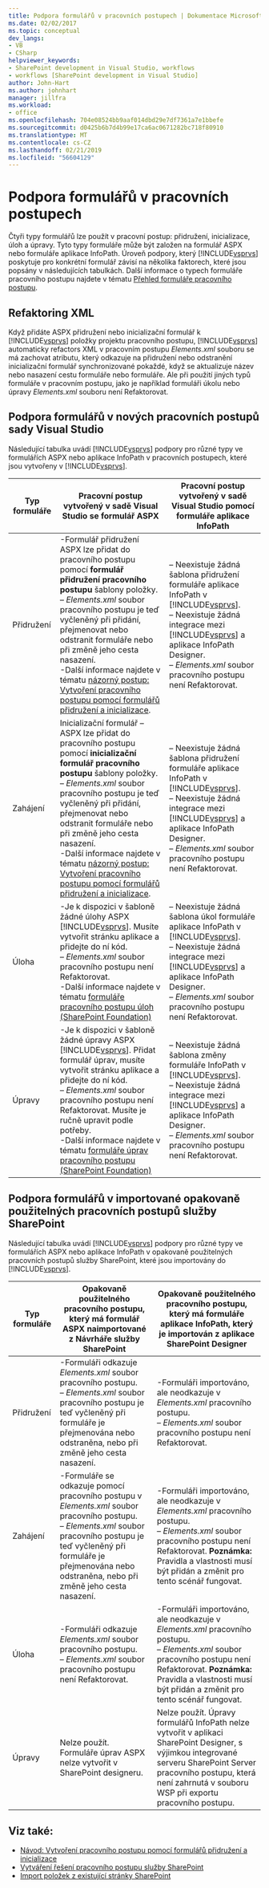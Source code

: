 ```yaml
---
title: Podpora formulářů v pracovních postupech | Dokumentace Microsoftu
ms.date: 02/02/2017
ms.topic: conceptual
dev_langs:
- VB
- CSharp
helpviewer_keywords:
- SharePoint development in Visual Studio, workflows
- workflows [SharePoint development in Visual Studio]
author: John-Hart
ms.author: johnhart
manager: jillfra
ms.workload:
- office
ms.openlocfilehash: 704e08524bb9aaf014dbd29e7df7361a7e1bbefe
ms.sourcegitcommit: d0425b6b7d4b99e17ca6ac0671282bc718f80910
ms.translationtype: MT
ms.contentlocale: cs-CZ
ms.lasthandoff: 02/21/2019
ms.locfileid: "56604129"
---
```

# <a name="form-support-in-workflows"></a>Podpora formulářů v pracovních postupech
  Čtyři typy formulářů lze použít v pracovní postup: přidružení, inicializace, úloh a úpravy. Tyto typy formuláře může být založen na formulář ASPX nebo formuláře aplikace InfoPath. Úroveň podpory, který [!INCLUDE[vsprvs](../sharepoint/includes/vsprvs-md.md)] poskytuje pro konkrétní formulář závisí na několika faktorech, které jsou popsány v následujících tabulkách. Další informace o typech formuláře pracovního postupu najdete v tématu [Přehled formuláře pracovního postupu](http://go.microsoft.com/fwlink/?LinkId=185228).

## <a name="xml-refactoring"></a>Refaktoring XML
 Když přidáte ASPX přidružení nebo inicializační formulář k [!INCLUDE[vsprvs](../sharepoint/includes/vsprvs-md.md)] položky projektu pracovního postupu, [!INCLUDE[vsprvs](../sharepoint/includes/vsprvs-md.md)] automaticky refactors XML v pracovním postupu *Elements.xml* souboru se má zachovat atributu, který odkazuje na přidružení nebo odstranění inicializační formulář synchronizované pokaždé, když se aktualizuje název nebo nasazení cestu formuláře nebo formuláře. Ale při použití jiných typů formuláře v pracovním postupu, jako je například formuláři úkolu nebo úpravy *Elements.xml* souboru není Refaktorovat.

## <a name="form-support-in-new-visual-studio-workflows"></a>Podpora formulářů v nových pracovních postupů sady Visual Studio
 Následující tabulka uvádí [!INCLUDE[vsprvs](../sharepoint/includes/vsprvs-md.md)] podpory pro různé typy ve formulářích ASPX nebo aplikace InfoPath v pracovních postupech, které jsou vytvořeny v [!INCLUDE[vsprvs](../sharepoint/includes/vsprvs-md.md)].

|Typ formuláře|Pracovní postup vytvořený v sadě Visual Studio se formulář ASPX|Pracovní postup vytvořený v sadě Visual Studio pomocí formuláře aplikace InfoPath|
|---------------|---------------------------------------------------------|-----------------------------------------------------------------|
|Přidružení|-Formulář přidružení ASPX lze přidat do pracovního postupu pomocí **formulář přidružení pracovního postupu** šablony položky.<br />– *Elements.xml* soubor pracovního postupu je teď vyčleněný při přidání, přejmenovat nebo odstranit formuláře nebo při změně jeho cesta nasazení.<br />-Další informace najdete v tématu [názorný postup: Vytvoření pracovního postupu pomocí formulářů přidružení a inicializace](../sharepoint/walkthrough-creating-a-workflow-with-association-and-initiation-forms.md).|– Neexistuje žádná šablona přidružení formuláře aplikace InfoPath v [!INCLUDE[vsprvs](../sharepoint/includes/vsprvs-md.md)].<br />– Neexistuje žádná integrace mezi [!INCLUDE[vsprvs](../sharepoint/includes/vsprvs-md.md)] a aplikace InfoPath Designer.<br />– *Elements.xml* soubor pracovního postupu není Refaktorovat.|
|Zahájení|Inicializační formulář – ASPX lze přidat do pracovního postupu pomocí **inicializační formulář pracovního postupu** šablony položky.<br />– *Elements.xml* soubor pracovního postupu je teď vyčleněný při přidání, přejmenovat nebo odstranit formuláře nebo při změně jeho cesta nasazení.<br />-Další informace najdete v tématu [názorný postup: Vytvoření pracovního postupu pomocí formulářů přidružení a inicializace](../sharepoint/walkthrough-creating-a-workflow-with-association-and-initiation-forms.md).|– Neexistuje žádná šablona přidružení formuláře aplikace InfoPath v [!INCLUDE[vsprvs](../sharepoint/includes/vsprvs-md.md)].<br />– Neexistuje žádná integrace mezi [!INCLUDE[vsprvs](../sharepoint/includes/vsprvs-md.md)] a aplikace InfoPath Designer.<br />– *Elements.xml* soubor pracovního postupu není Refaktorovat.|
|Úloha|-Je k dispozici v šabloně žádné úlohy ASPX [!INCLUDE[vsprvs](../sharepoint/includes/vsprvs-md.md)]. Musíte vytvořit stránku aplikace a přidejte do ní kód.<br />– *Elements.xml* soubor pracovního postupu není Refaktorovat.<br />-Další informace najdete v tématu [formuláře pracovního postupu úloh (SharePoint Foundation)](http://go.microsoft.com/fwlink/?LinkId=187674)|– Neexistuje žádná šablona úkol formuláře aplikace InfoPath v [!INCLUDE[vsprvs](../sharepoint/includes/vsprvs-md.md)].<br />– Neexistuje žádná integrace mezi [!INCLUDE[vsprvs](../sharepoint/includes/vsprvs-md.md)] a aplikace InfoPath Designer.<br />– *Elements.xml* soubor pracovního postupu není Refaktorovat.|
|Úpravy|-Je k dispozici v šabloně žádné úpravy ASPX [!INCLUDE[vsprvs](../sharepoint/includes/vsprvs-md.md)]. Přidat formulář úprav, musíte vytvořit stránku aplikace a přidejte do ní kód.<br />– *Elements.xml* soubor pracovního postupu není Refaktorovat. Musíte je ručně upravit podle potřeby.<br />-Další informace najdete v tématu [formuláře úprav pracovního postupu (SharePoint Foundation)](http://go.microsoft.com/fwlink/?LinkId=187675)|– Neexistuje žádná šablona změny formuláře InfoPath v [!INCLUDE[vsprvs](../sharepoint/includes/vsprvs-md.md)].<br />– Neexistuje žádná integrace mezi [!INCLUDE[vsprvs](../sharepoint/includes/vsprvs-md.md)] a aplikace InfoPath Designer.<br />– *Elements.xml* soubor pracovního postupu není Refaktorovat.|

## <a name="form-support-in-imported-sharepoint-reusable-workflows"></a>Podpora formulářů v importované opakovaně použitelných pracovních postupů služby SharePoint
 Následující tabulka uvádí [!INCLUDE[vsprvs](../sharepoint/includes/vsprvs-md.md)] podpory pro různé typy ve formulářích ASPX nebo aplikace InfoPath v opakovaně použitelných pracovních postupů služby SharePoint, které jsou importovány do [!INCLUDE[vsprvs](../sharepoint/includes/vsprvs-md.md)].

|Typ formuláře|Opakovaně použitelného pracovního postupu, který má formulář ASPX naimportované z Návrháře služby SharePoint|Opakovaně použitelného pracovního postupu, který má formuláře aplikace InfoPath, který je importován z aplikace SharePoint Designer|
|---------------|-------------------------------------------------------------------------------| - |
|Přidružení|-Formuláři odkazuje *Elements.xml* soubor pracovního postupu.<br />– *Elements.xml* soubor pracovního postupu je teď vyčleněný při formuláře je přejmenována nebo odstraněna, nebo při změně jeho cesta nasazení.|-Formuláři importováno, ale neodkazuje v *Elements.xml* pracovního postupu.<br />– *Elements.xml* soubor pracovního postupu není Refaktorovat.|
|Zahájení|-Formuláře se odkazuje pomocí pracovního postupu v *Elements.xml* soubor pracovního postupu.<br />– *Elements.xml* soubor pracovního postupu je teď vyčleněný při formuláře je přejmenována nebo odstraněna, nebo při změně jeho cesta nasazení.|-Formuláři importováno, ale neodkazuje v *Elements.xml* pracovního postupu.<br />– *Elements.xml* soubor pracovního postupu není Refaktorovat. **Poznámka:**  Pravidla a vlastnosti musí být přidán a změnit pro tento scénář fungovat.|
|Úloha|-Formuláři odkazuje *Elements.xml* soubor pracovního postupu.<br />– *Elements.xml* soubor pracovního postupu není Refaktorovat.|-Formuláři importováno, ale neodkazuje v *Elements.xml* pracovního postupu.<br />– *Elements.xml* soubor pracovního postupu není Refaktorovat. **Poznámka:**  Pravidla a vlastnosti musí být přidán a změnit pro tento scénář fungovat.|
|Úpravy|Nelze použít. Formuláře úprav ASPX nelze vytvořit v SharePoint designeru.|Nelze použít. Úpravy formulářů InfoPath nelze vytvořit v aplikaci SharePoint Designer, s výjimkou integrované serveru SharePoint Server pracovního postupu, která není zahrnutá v souboru WSP při exportu pracovního postupu.|

## <a name="see-also"></a>Viz také:
- [Návod: Vytvoření pracovního postupu pomocí formulářů přidružení a inicializace](../sharepoint/walkthrough-creating-a-workflow-with-association-and-initiation-forms.md)
- [Vytváření řešení pracovního postupu služby SharePoint](../sharepoint/creating-sharepoint-workflow-solutions.md)
- [Import položek z existující stránky SharePoint](../sharepoint/importing-items-from-an-existing-sharepoint-site.md)
